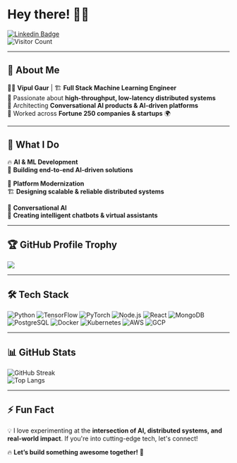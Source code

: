 # Hey there! 👋🏾  

[![Linkedin Badge](https://img.shields.io/badge/-Vipul-blue?style=flat-square&logo=Linkedin&logoColor=white&link=https://www.linkedin.com/in/vipulgaur9/)](https://www.linkedin.com/in/vipulgaur9/)  
![Visitor Count](https://komarev.com/ghpvc/?username=pksvv&label=Visitors&color=blue&style=flat-square)

---

## 🚀 About Me  
🧑‍💻 **Vipul Gaur** | 🏗️ **Full Stack Machine Learning Engineer**  
🔹 Passionate about **high-throughput, low-latency distributed systems**  
🔹 Architecting **Conversational AI products & AI-driven platforms**  
🔹 Worked across **Fortune 250 companies & startups** 🌍  

---

## 🎯 What I Do  

🔥 **AI & ML Development**  
🚀 **Building end-to-end AI-driven solutions**  

🔹 **Platform Modernization**  
🏗️ **Designing scalable & reliable distributed systems**  

🤖 **Conversational AI**  
💬 **Creating intelligent chatbots & virtual assistants**  

---

## 🏆 GitHub Profile Trophy  
<div>
  <a href="https://github.com/ryo-ma/github-profile-trophy">
    <img src="https://github-profile-trophy.vercel.app/?username=pksvv&column=7&theme=radical"/>
  </a>
</div>

---

## 🛠️ Tech Stack  
![Python](https://img.shields.io/badge/-Python-3776AB?style=flat-square&logo=python&logoColor=white)
![TensorFlow](https://img.shields.io/badge/-TensorFlow-FF6F00?style=flat-square&logo=tensorflow&logoColor=white)
![PyTorch](https://img.shields.io/badge/-PyTorch-EE4C2C?style=flat-square&logo=pytorch&logoColor=white)
![Node.js](https://img.shields.io/badge/-Node.js-339933?style=flat-square&logo=node.js&logoColor=white)
![React](https://img.shields.io/badge/-React-61DAFB?style=flat-square&logo=react&logoColor=black)
![MongoDB](https://img.shields.io/badge/-MongoDB-4EA94B?style=flat-square&logo=mongodb&logoColor=white)
![PostgreSQL](https://img.shields.io/badge/-PostgreSQL-336791?style=flat-square&logo=postgresql&logoColor=white)
![Docker](https://img.shields.io/badge/-Docker-2496ED?style=flat-square&logo=docker&logoColor=white)
![Kubernetes](https://img.shields.io/badge/-Kubernetes-326CE5?style=flat-square&logo=kubernetes&logoColor=white)
![AWS](https://img.shields.io/badge/-AWS-FF9900?style=flat-square&logo=amazonaws&logoColor=white)
![GCP](https://img.shields.io/badge/-GCP-4285F4?style=flat-square&logo=googlecloud&logoColor=white)

---

## 📊 GitHub Stats  
![GitHub Streak](https://github-readme-streak-stats.herokuapp.com/?user=pksvv&theme=tokyonight)  
![Top Langs](https://github-readme-stats.vercel.app/api/top-langs/?username=pksvv&layout=compact&theme=tokyonight)  

---

## ⚡ Fun Fact  
💡 I love experimenting at the **intersection of AI, distributed systems, and real-world impact**. If you're into cutting-edge tech, let's connect!  

🔥 **Let’s build something awesome together!** 🚀  
